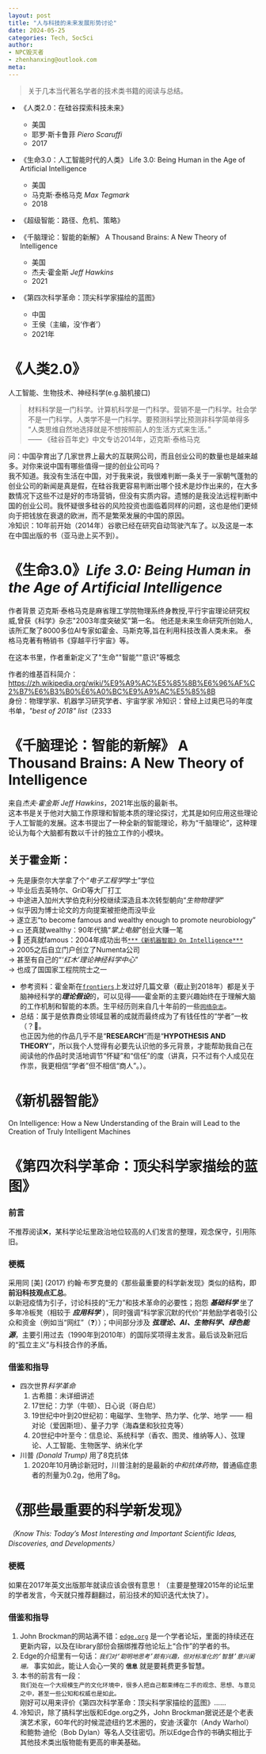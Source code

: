 ```yaml
---
layout: post
title: "人与科技的未来发展形势讨论"
date: 2024-05-25
categories: Tech, SocSci
author:
- NPC毁灭者
- zhenhanxing@outlook.com
meta: 
---
```

> 关于几本当代著名学者的技术类书籍的阅读与总结。

- 《人类2.0：在硅谷探索科技未来》   
    - 美国  
    - 耶罗·斯卡鲁菲 *Piero Scaruffi*    
    - 2017
- 《生命3.0：人工智能时代的人类》 Life 3.0: Being Human in the Age of Artificial Intelligence 
    - 美国
    - 马克斯·泰格马克 *Max Tegmark*
    - 2018
- 《超级智能：路径、危机、策略》  

- 《千脑理论：智能的新解》 A Thousand Brains: A New Theory of Intelligence
    - 美国
    - 杰夫·霍金斯 *Jeff Hawkins*
    - 2021

- 《第四次科学革命：顶尖科学家描绘的蓝图》
    - 中国
    - 王侯（主编，没‘作者’）
    - 2021年


# 《人类2.0》
人工智能、生物技术、神经科学(e.g.脑机接口)
> 材料科学是一门科学。计算机科学是一门科学。营销不是一门科学。社会学不是一门科学。人类学不是一门科学。要预测科学比预测非科学简单得多  
> “人类思维自然地选择就是不想按照前人的生活方式来生活。”   
> —— 《硅谷百年史》中文专访2014年，迈克斯·泰格马克   

问：中国孕育出了几家世界上最大的互联网公司，而且创业公司的数量也是越来越多。对你来说中国有哪些值得一提的创业公司吗？  
我不知道。我没有生活在中国，对于我来说，我很难判断一条关于一家朝气蓬勃的创业公司的新闻是真是假，在硅谷我更容易判断出哪个技术是炒作出来的，在大多数情况下这些不过是好的市场营销，但没有实质内容。遗憾的是我没法远程判断中国的创业公司。我怀疑很多硅谷的风险投资也面临着同样的问题，这也是他们更倾向于把钱放在衰退的欧洲，而不是繁荣发展的中国的原因。  
冷知识：10年前开始（2014年）谷歌已经在研究自动驾驶汽车了。以及这是一本在中国出版的书（亚马逊上买不到）。


# 《生命3.0》*Life 3.0: Being Human in the Age of Artificial Intelligence*
作者背景
迈克斯·泰格马克是麻省理工学院物理系终身教授,平行宇宙理论研究权威,曾获《科学》杂志"2003年度突破奖"第一名。 他还是未来生命研究所创始人,该所汇聚了8000多位AI专家如霍金、马斯克等,旨在利用科技改善人类未来。 泰格马克著有畅销书《穿越平行宇宙》等。  

在这本书里，作者重新定义了"生命""智能""意识"等概念   

作者的维基百科简介：https://zh.wikipedia.org/wiki/%E9%A9%AC%E5%85%8B%E6%96%AF%C2%B7%E6%B3%B0%E6%A0%BC%E9%A9%AC%E5%85%8B  
身份：物理学家、机器学习研究学者、宇宙学家
冷知识：曾经上过奥巴马的年度书单，*"best of 2018" list*（2333


# 《千脑理论：智能的新解》 A Thousand Brains: A New Theory of Intelligence
来自*杰夫·霍金斯 Jeff Hawkins*，2021年出版的最新书。  
这本书是关于他对大脑工作原理和智能本质的理论探讨，尤其是如何应用这些理论于人工智能的发展。这本书提出了一种全新的智能理论，称为“千脑理论”，这种理论认为每个大脑都有数以千计的独立工作的小模块。  
## 关于霍金斯：
-> 先是康奈尔大学拿了个“*电子工程学*学士”学位  
-> 毕业后去英特尔、GriD等大厂打工  
-> 中途进入加州大学伯克利分校继续深造且本次转型朝向“*生物物理学*”  
-> 似乎因为博士论文的方向提案被拒绝而没毕业  
-> 遂立志“to become famous and wealthy enough to promote neurobiology”  
-> 💵 还真就wealthy：90年代搞“*掌上电脑*”创业大赚一笔  
-> 🏅 还真就famous：2004年成功出书[`***《新机器智能》On Intelligence***`](#新机器智能)   
-> 2005之后自立门户创立了Numenta公司  
-> 甚至有自己的“*‘红木’理论神经科学中心*”  
-> 也成了国国家工程院院士之一   
- 参考资料：霍金斯在[`frontiers`](https://loop.frontiersin.org/people/312279/publications)上发过好几篇文章（截止到2018年）都是关于脑神经科学的***理论假设***的，可以见得——霍金斯的主要兴趣始终在于理解大脑的工作机制和智能的本质。生平经历则来自几十年前的一些[`网络杂志`](https://pencomputing.com/palm/Pen33/hawkins1.html)。  
- 总结：属于是依靠商业领域显著的成就而最终成为了有钱任性的“学者”一枚（？🤔。  
也正因为他的作品几乎不是“**RESEARCH**”而是“**HYPOTHESIS AND THEORY**”，所以我个人觉得有必要先认识他的多元背景，才能帮助我自己在阅读他的作品时灵活地调节“怀疑”和“信任”的度（讲真，只不过有个人成见在作祟，我更相信“学者”但不相信“商人”。）。
# 《新机器智能》
On Intelligence: How a New Understanding of the Brain will Lead to the Creation of Truly Intelligent Machines

# 《第四次科学革命：顶尖科学家描绘的蓝图》
### 前言
不推荐阅读❌，某科学论坛里政治地位较高的人们发言的整理，观念保守，引用陈旧。  
### 梗概
采用同 [美] (2017) 约翰·布罗克曼的《那些最重要的科学新发现》类似的结构，即**前沿科技观点汇总**。  
以新冠疫情为引子，讨论科技的“无力”和技术革命的必要性；抱怨 ***基础科学*** 坐了多年冷板凳（相较于 ***应用科学*** ），同时强调“科学家沉默的代价”并勉励学者吸引公众和资金（例如当“网红”（❓））；中间部分涉及 ***弦理论、AI、生物科学、绿色能源***，主要引用过去（1990年到2010年）的国际奖项得主发言。最后谈及新冠后的“孤立主义”与科技合作的矛盾。  
### 借鉴和指导
- 四次世界*科学革命*
    1. 古希腊：未详细讲述
    1. 17世纪：力学（牛顿）、日心说（哥白尼）
    1. 19世纪中叶到20世纪初：电磁学、生物学、热力学、化学、地学 —— 相对论（爱因斯坦）、量子力学（海森堡和狄拉克等）
    1. 20世纪中叶至今：信息论、系统科学（香农、图灵、维纳等人）、弦理论、人工智能、生物医学、纳米化学
- 川普 *(Donald Trump)* 用了8克抗体
    1. 2020年10月确诊新冠时，川普注射的是最新的*中和抗体药物*，普通癌症患者的剂量为0.2g，他用了8g。

# 《那些最重要的科学新发现》
*（Know This: Today’s Most Interesting and Important Scientific Ideas, Discoveries, and Developments）*
### 梗概
如果在2017年英文出版那年就读应该会很有意思！（主要是整理2015年的论坛里的学者发言，今天就只推荐翻翻过，前沿技术的知识迭代太快了）。   
### 借鉴和指导
1. John Brockman的网站满不错：[`edge.org`](https://www.edge.org/conversations) 是一个学者论坛，里面的持续还在更新内容，以及在library部份会捆绑推荐他论坛上“合作”的学者的书。
1. Edge的介绍里有一句话：*`我们对‘聪明地思考’颇有兴趣，但对标准化的‘智慧’意兴阑珊。`* 事实如此，能让人会心一笑的 **`信息`** 就是要耗费更多智慧。
1. 本书的前言有一段：  
        ```
        我们处在一个大规模生产的文化环境中，很多人把自己都束缚在二手的观念、思想、与意见之中，甚至一些公知和权威也是如此。
        ```  
    刚好可以用来评价《第四次科学革命：顶尖科学家描绘的蓝图》……
1. 冷知识，除了搞科学出版和Edge.org之外，John Brockman据说还是个老表演艺术家，60年代的时候混迹纽约艺术圈的，安迪·沃霍尔（Andy Warhol）和鲍勃·迪伦（Bob Dylan）等名人交往密切。所以Edge合作的书确实相比于其他技术类出版物能有更高的审美基础。
